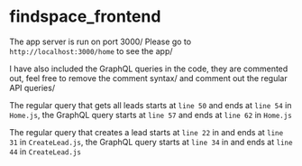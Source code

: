 # findspace_frontend
The app server is run on port 3000/
Please go to `http://localhost:3000/home` to see the app/

I have also included the GraphQL queries in the code, they are commented out, feel free to remove the comment syntax/
and comment out the regular API queries/

The regular query that gets all leads starts at `line 50` and ends at `line 54` in `Home.js`, the GraphQL query starts at `line 57` and ends at `line 62` in `Home.js`

The regular query that creates a lead starts at `line 22` in and ends at `line 31` in `CreateLead.js`, the GraphQL query starts at `line 34` in and ends at `line 44` in `CreateLead.js`
